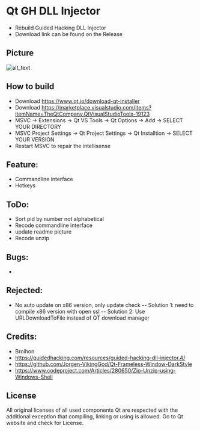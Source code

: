 # Qt GH DLL Injector
- Rebuild Guided Hacking DLL Injector
- Download link can be found on the Release

## Picture
![alt_text](https://raw.githubusercontent.com/multikill/_gui_injector/master/_gui_injector/Injector_Screenshot.png)

## How to build
- Download https://www.qt.io/download-qt-installer
- Download https://marketplace.visualstudio.com/items?itemName=TheQtCompany.QtVisualStudioTools-19123
- MSVC -> Extensions -> Qt VS Tools -> Qt Options -> Add -> SELECT YOUR DIRECTORY
- MSVC Project Settings -> Qt Project Settings -> Qt Installtion -> SELECT YOUR VERSION
- Restart MSVC to repair the intellisense

## Feature:
- Commandline interface
- Hotkeys


## ToDo:
- Sort pid by number not alphabetical
- Recode commandline interface
- update readme picture
- Recode unzip

## Bugs:
-

## Rejected:
- No auto update on x86 version, only update check 
-- Solution 1: need to compile x86 version with open ssl 
-- Solution 2: Use URLDownloadToFile instead of QT download manager


## Credits:
- Broihon
- https://guidedhacking.com/resources/guided-hacking-dll-injector.4/
- https://github.com/Jorgen-VikingGod/Qt-Frameless-Window-DarkStyle
- https://www.codeproject.com/Articles/280650/Zip-Unzip-using-Windows-Shell

## License
All original licenses of all used components Qt are respected with the additional exception that compiling, linking or using is allowed. Go to Qt website and check for License.

